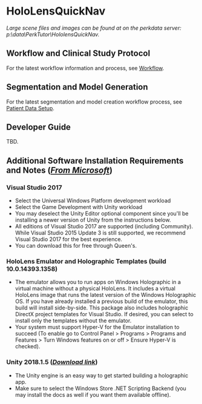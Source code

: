 # HoloLensQuickNav

_Large scene files and images can be found at on the perkdata server: p:\data\PerkTutor\HololensQuickNav._

## Workflow and Clinical Study Protocol

For the latest workflow information and process, see [Workflow](https://github.com/PerkLab/HololensQuickNav/blob/master/Workflow.md).

## Segmentation and Model Generation

For the latest segmentation and model creation workflow process, see [Patient Data Setup](https://github.com/PerkLab/HololensQuickNav/blob/master/PatientDataSetup.md).

## Developer Guide

TBD.

## Additional Software Installation Requirements and Notes (*[From Microsoft](https://developer.microsoft.com/en-us/windows/mixed-reality/install_the_tools#installation_checklist_for_hololens)*)

### Visual Studio 2017
* Select the Universal Windows Platform development workload
* Select the Game Development with Unity workload
* You may deselect the Unity Editor optional component since you'll be installing a newer version of Unity from the instructions below.
 * All editions of Visual Studio 2017 are supported (including Community). While Visual Studio 2015 Update 3 is still supported, we recommend Visual Studio 2017 for the best experience.
* You can download this for free through Queen's.

### HoloLens Emulator and Holographic Templates (build 10.0.14393.1358)	
* The emulator allows you to run apps on Windows Holographic in a virtual machine without a physical HoloLens. It includes a virtual HoloLens image that runs the latest version of the Windows Holographic OS. If you have already installed a previous build of the emulator, this build will install side-by-side. This package also includes holographic DirectX project templates for Visual Studio. If desired, you can select to install only the templates without the emulator.
* Your system must support Hyper-V for the Emulator installation to succeed (To enable go to Control Panel > Programs > Programs and Features > Turn Windows features on or off > Ensure Hyper-V is checked).

### Unity 2018.1.5 (*[Download link](https://store.unity.com/download?ref=personal)*)
* The Unity engine is an easy way to get started building a holographic app. 
* Make sure to select the Windows Store .NET Scripting Backend (you may install the docs as well if you want them available offline).
